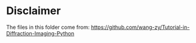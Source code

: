 # Disclaimer

The files in this folder come from:
https://github.com/wang-zy/Tutorial-in-Diffraction-Imaging-Python
